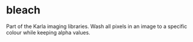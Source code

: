 # bleach
Part of the Karla imaging libraries. Wash all pixels in an image to a specific colour while keeping alpha values.
